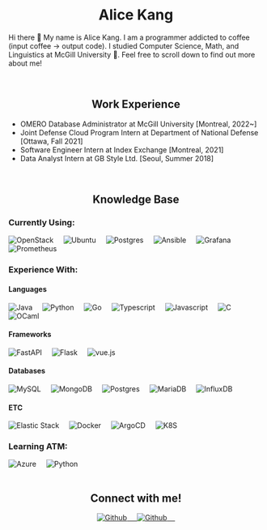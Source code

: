 <h1 align="center"><b> Alice Kang </b></h1>

<p> Hi there 👋 My name is Alice Kang. I am a programmer addicted to coffee (input coffee &rarr; output code). I studied Computer Science, Math, and Linguistics at McGill University 🍁. Feel free to scroll down to find out more about me!</p>
  
<br>

<h2 align="center">Work Experience</h2>

- OMERO Database Administrator at McGill University [Montreal, 2022~]
- Joint Defense Cloud Program Intern at Department of National Defense [Ottawa, Fall 2021]
- Software Engineer Intern at Index Exchange [Montreal, 2021]
- Data Analyst Intern at GB Style Ltd. [Seoul, Summer 2018]

<br>

<h2 align="center">Knowledge Base</h2>

<h3>Currently Using:</h3>
<div>
    <img src="https://img.shields.io/badge/-OpenStack-black?style=flat-square&amp;logo=openstack" alt="OpenStack">&nbsp;&nbsp;&nbsp;&nbsp;
    <img src="https://img.shields.io/badge/-Ubuntu-black?style=flat-square&amp;logo=ubuntu" alt="Ubuntu">&nbsp;&nbsp;&nbsp;&nbsp;
    <img src="https://img.shields.io/badge/-Postgres-black?style=flat-square&amp;logo=postgresql" alt="Postgres">&nbsp;&nbsp;&nbsp;&nbsp;
    <img src="https://img.shields.io/badge/-Ansible-black?style=flat-square&amp;logo=ansible" alt="Ansible">&nbsp;&nbsp;&nbsp;&nbsp;
    <img src="https://img.shields.io/badge/-Grafana-black?style=flat-square&amp;logo=grafana" alt="Grafana">&nbsp;&nbsp;&nbsp;&nbsp;
    <img src="https://img.shields.io/badge/-Prometheus-black?style=flat-square&amp;logo=prometheus" alt="Prometheus">&nbsp;&nbsp;&nbsp;&nbsp;
</div>
<h3>Experience With:</h3>
<h4>Languages</h4>
<div>
    <img src="https://img.shields.io/badge/-Java-black?style=flat-square&amp;logo=Java" alt="Java">&nbsp;&nbsp;&nbsp;&nbsp;
    <img src="https://img.shields.io/badge/-Python-black?style=flat-square&amp;logo=python" alt="Python">&nbsp;&nbsp;&nbsp;&nbsp;
    <img src="https://img.shields.io/badge/-Go-black?style=flat-square&amp;logo=go" alt="Go">&nbsp;&nbsp;&nbsp;&nbsp;
    <img src="https://img.shields.io/badge/-Typescript-black?style=flat-square&amp;logo=Typescript" alt="Typescript">&nbsp;&nbsp;&nbsp;&nbsp;
    <img src="https://img.shields.io/badge/-Javascript-black?style=flat-square&amp;logo=Javascript" alt="Javascript">&nbsp;&nbsp;&nbsp;&nbsp;
    <img src="https://img.shields.io/badge/-C/C++-black?style=flat-square&amp;logo=c" alt="C">&nbsp;&nbsp;&nbsp;&nbsp;
    <img src="https://img.shields.io/badge/OCaml-black?style=flat-square&amp;logo=ocaml" alt="OCaml">&nbsp;&nbsp;&nbsp;&nbsp;
</div>

<h4>Frameworks</h4>
<div>
    <img src="https://img.shields.io/badge/-FastAPI-black?style=flat-square&amp;logo=fastapi" alt="FastAPI">&nbsp;&nbsp;&nbsp;&nbsp;
    <img src="https://img.shields.io/badge/-Flask-black?style=flat-square&amp;logo=flask" alt="Flask">&nbsp;&nbsp;&nbsp;&nbsp;
    <img src="https://img.shields.io/badge/-Vue.js-black?style=flat-square&amp;logo=vue.js" alt="vue.js">&nbsp;&nbsp;&nbsp;&nbsp;
</div>

<h4>Databases</h4>
<div>
    <img src="https://img.shields.io/badge/-MySQL-black?style=flat-square&amp;logo=mysql" alt="MySQL">&nbsp;&nbsp;&nbsp;&nbsp;
    <img src="https://img.shields.io/badge/-MongoDB-black?style=flat-square&amp;logo=mongodb" alt="MongoDB">&nbsp;&nbsp;&nbsp;&nbsp;
    <img src="https://img.shields.io/badge/-Postgres-black?style=flat-square&amp;logo=postgresql" alt="Postgres">&nbsp;&nbsp;&nbsp;&nbsp;
    <img src="https://img.shields.io/badge/-MariaDB-black?style=flat-square&amp;logo=mariadb" alt="MariaDB">&nbsp;&nbsp;&nbsp;&nbsp;
    <img src="https://img.shields.io/badge/-InfluxDB-black?style=flat-square&amp;logo=influxdb" alt="InfluxDB">&nbsp;&nbsp;&nbsp;&nbsp;
</div>

<h4>ETC</h4>
<div>
    <img src="https://img.shields.io/badge/-Elastic Stack-black?style=flat-square&amp;logo=elasticstack" alt="Elastic Stack">&nbsp;&nbsp;&nbsp;&nbsp;
    <img src="https://img.shields.io/badge/-Docker-black?style=flat-square&amp;logo=docker" alt="Docker">&nbsp;&nbsp;&nbsp;&nbsp;
    <img src="https://img.shields.io/badge/-ArgoCD-black?style=flat-square&amp;logo=argo" alt="ArgoCD">&nbsp;&nbsp;&nbsp;&nbsp;
    <img src="https://img.shields.io/badge/-K8S-black?style=flat-square&amp;logo=kubernetes" alt="K8S">&nbsp;&nbsp;&nbsp;&nbsp;
    
</div>

<h3>Learning ATM:</h3>
<div>
    <img src="https://img.shields.io/badge/-Azure-black?style=flat-square&amp;logo=microsoftazure" alt="Azure">&nbsp;&nbsp;&nbsp;&nbsp;
    <img src="https://img.shields.io/badge/-NLTK-black?style=flat-square&amp;logo=python" alt="Python">&nbsp;&nbsp;&nbsp;&nbsp;
</div>

<!-- <h2 align="center">My Contributions</h2>
<p align="center">
   <table>
      <tr>
       <th>Profile stats  </th>
       <th>Language Contribution</th>
     </tr>
      <tr>
       <td><img alt="Profile Stats" src="https://github-readme-stats.vercel.app/api?username=atykwonderland&show_icons=true&theme=tokyonight"> </td>
       <td><img alt="Top Langs" src="https://github-readme-stats.vercel.app/api/top-langs/?username=atykwonderland&langs_count=10&theme=tokyonight&layout=compact&hide=html"> </td>
     </tr>
   </table>
</p> -->

<br>

<h2 align="center">Connect with me!</h2>
<div align="center">
<a href="https://github.com/atykwonderland">
  <img src="https://img.shields.io/badge/-atykwonderland-black?style=flat-square&amp;logo=github" alt="Github">&nbsp;&nbsp;&nbsp;&nbsp;
</a>
<a href="https://www.linkedin.com/in/alicetaeyikang/">
  <img src="https://img.shields.io/badge/-Alice Kang-black?style=flat-square&amp;logo=LinkedIn" alt="Github">&nbsp;&nbsp;&nbsp;&nbsp;
</a>
</div>
